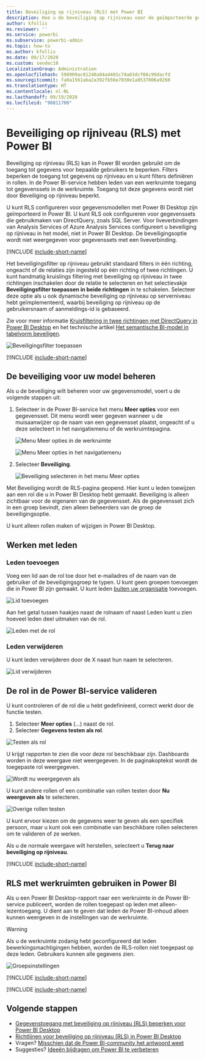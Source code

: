```yaml
---
title: Beveiliging op rijniveau (RLS) met Power BI
description: Hoe u de beveiliging op rijniveau voor de geïmporteerde gegevenssets en DirectQuery configureert in de Power BI-service.
author: kfollis
ms.reviewer: ''
ms.service: powerbi
ms.subservice: powerbi-admin
ms.topic: how-to
ms.author: kfollis
ms.date: 09/17/2020
ms.custom: seodec18
LocalizationGroup: Administration
ms.openlocfilehash: 590909ac01240a84a4401c74a63dcf66c99dacfd
ms.sourcegitcommit: fa0a1561aba2a392fb56e7030e1a0537806a9260
ms.translationtype: HT
ms.contentlocale: nl-NL
ms.lasthandoff: 09/19/2020
ms.locfileid: "90811700"
---
```

# <a name="row-level-security-rls-with-power-bi"></a>Beveiliging op rijniveau (RLS) met Power BI

Beveiliging op rijniveau (RLS) kan in Power BI worden gebruikt om de toegang tot gegevens voor bepaalde gebruikers te beperken. Filters beperken de toegang tot gegevens op rijniveau en u kunt filters definiëren in rollen. In de Power BI-service hebben leden van een werkruimte toegang tot gegevenssets in de werkruimte. Toegang tot deze gegevens wordt niet door Beveiliging op rijniveau beperkt.

U kunt RLS configureren voor gegevensmodellen met Power BI Desktop zijn geïmporteerd in Power BI. U kunt RLS ook configureren voor gegevenssets die gebruikmaken van DirectQuery, zoals SQL Server. Voor liveverbindingen van Analysis Services of Azure Analysis Services configureert u beveiliging op rijniveau in het model, niet in Power BI Desktop. De beveiligingsoptie wordt niet weergegeven voor gegevenssets met een liveverbinding.

[!INCLUDE [include-short-name](../includes/rls-desktop-define-roles.md)]

Het beveiligingsfilter op rijniveau gebruikt standaard filters in één richting, ongeacht of de relaties zijn ingesteld op één richting of twee richtingen. U kunt handmatig kruislings filtering met beveiliging op rijniveau in twee richtingen inschakelen door de relatie te selecteren en het selectievakje **Beveiligingsfilter toepassen in beide richtingen** in te schakelen. Selecteer deze optie als u ook dynamische beveiliging op rijniveau op serverniveau hebt geïmplementeerd, waarbij beveiliging op rijniveau op de gebruikersnaam of aanmeldings-id is gebaseerd.

Zie voor meer informatie [Kruisfiltering in twee richtingen met DirectQuery in Power BI Desktop](../transform-model/desktop-bidirectional-filtering.md) en het technische artikel [Het semantische BI-model in tabelvorm beveiligen](https://download.microsoft.com/download/D/2/0/D20E1C5F-72EA-4505-9F26-FEF9550EFD44/Securing%20the%20Tabular%20BI%20Semantic%20Model.docx).

![Beveiligingsfilter toepassen](media/service-admin-rls/rls-apply-security-filter.png)


[!INCLUDE [include-short-name](../includes/rls-desktop-view-as-roles.md)]

## <a name="manage-security-on-your-model"></a>De beveiliging voor uw model beheren

Als u de beveiliging wilt beheren voor uw gegevensmodel, voert u de volgende stappen uit:

1. Selecteer in de Power BI-service het menu **Meer opties** voor een gegevensset. Dit menu wordt weer gegeven wanneer u de muisaanwijzer op de naam van een gegevensset plaatst, ongeacht of u deze selecteert in het navigatiemenu of de werkruimtepagina.

    ![Menu Meer opties in de werkruimte](media/service-admin-rls/dataset-leftnav-more-options.png)

    ![Menu Meer opties in het navigatiemenu](media/service-admin-rls/dataset-canvas-more-options.png)

1. Selecteer **Beveiliging**.

   ![Beveiliging selecteren in het menu Meer opties](media/service-admin-rls/dataset-more-options-menu.png)

Met Beveiliging wordt de RLS-pagina geopend. Hier kunt u leden toewijzen aan een rol die u in Power BI Desktop hebt gemaakt. Beveiliging is alleen zichtbaar voor de eigenaren van de gegevensset. Als de gegevensset zich in een groep bevindt, zien alleen beheerders van de groep de beveiligingsoptie.

U kunt alleen rollen maken of wijzigen in Power BI Desktop.

## <a name="working-with-members"></a>Werken met leden

### <a name="add-members"></a>Leden toevoegen

Voeg een lid aan de rol toe door het e-mailadres of de naam van de gebruiker of de beveiligingsgroep te typen. U kunt geen groepen toevoegen die in Power BI zijn gemaakt. U kunt leden [buiten uw organisatie](../guidance/whitepaper-azure-b2b-power-bi.md#data-security-for-external-partners) toevoegen.

![Lid toevoegen](media/service-admin-rls/rls-add-member.png)

Aan het getal tussen haakjes naast de rolnaam of naast Leden kunt u zien hoeveel leden deel uitmaken van de rol.

![Leden met de rol](media/service-admin-rls/rls-member-count.png)

### <a name="remove-members"></a>Leden verwijderen

U kunt leden verwijderen door de X naast hun naam te selecteren. 

![Lid verwijderen](media/service-admin-rls/rls-remove-member.png)

## <a name="validating-the-role-within-the-power-bi-service"></a>De rol in de Power BI-service valideren

U kunt controleren of de rol die u hebt gedefinieerd, correct werkt door de functie testen.

1. Selecteer **Meer opties** (...) naast de rol.
2. Selecteer **Gegevens testen als rol**.

![Testen als rol](media/service-admin-rls/rls-test-role.png)

U krijgt rapporten te zien die voor deze rol beschikbaar zijn. Dashboards worden in deze weergave niet weergegeven. In de paginakoptekst wordt de toegepaste rol weergegeven.

![Wordt nu weergegeven als <rol>](media/service-admin-rls/rls-test-role2.png)

U kunt andere rollen of een combinatie van rollen testen door **Nu weergeven als** te selecteren.

![Overige rollen testen](media/service-admin-rls/rls-test-role3.png)

U kunt ervoor kiezen om de gegevens weer te geven als een specifiek persoon, maar u kunt ook een combinatie van beschikbare rollen selecteren om te valideren of ze werken.

Als u de normale weergave wilt herstellen, selecteert u **Terug naar beveiliging op rijniveau**.

[!INCLUDE [include-short-name](../includes/rls-usernames.md)]

## <a name="using-rls-with-workspaces-in-power-bi"></a>RLS met werkruimten gebruiken in Power BI

Als u een Power BI Desktop-rapport naar een werkruimte in de Power BI-service publiceert, worden de rollen toegepast op leden met alleen-lezentoegang. U dient aan te geven dat leden de Power BI-inhoud alleen kunnen weergeven in de instellingen van de werkruimte.

> [!WARNING]
> Als u de werkruimte zodanig hebt geconfigureerd dat leden bewerkingsmachtigingen hebben, worden de RLS-rollen niet toegepast op deze leden. Gebruikers kunnen alle gegevens zien.

![Groepsinstellingen](media/service-admin-rls/rls-group-settings.png)

[!INCLUDE [include-short-name](../includes/rls-limitations.md)]

[!INCLUDE [include-short-name](../includes/rls-faq.md)]

## <a name="next-steps"></a>Volgende stappen

- [Gegevenstoegang met beveiliging op rijniveau (RLS) beperken voor Power BI Desktop](../create-reports/desktop-rls.md)
- [Richtlijnen voor beveiliging op rijniveau (RLS) in Power BI Desktop](../guidance/rls-guidance.md)
- Vragen? [Misschien dat de Power BI-community het antwoord weet](https://community.powerbi.com/)
- Suggesties? [Ideeën bijdragen om Power BI te verbeteren](https://ideas.powerbi.com/)
